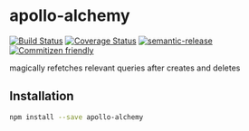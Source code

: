# apollo-alchemy

[![Build Status](https://travis-ci.org/jcoreio/apollo-alchemy.svg?branch=master)](https://travis-ci.org/jcoreio/apollo-alchemy)
[![Coverage Status](https://codecov.io/gh/jcoreio/apollo-alchemy/branch/master/graph/badge.svg)](https://codecov.io/gh/jcoreio/apollo-alchemy)
[![semantic-release](https://img.shields.io/badge/%20%20%F0%9F%93%A6%F0%9F%9A%80-semantic--release-e10079.svg)](https://github.com/semantic-release/semantic-release)
[![Commitizen friendly](https://img.shields.io/badge/commitizen-friendly-brightgreen.svg)](http://commitizen.github.io/cz-cli/)

magically refetches relevant queries after creates and deletes

## Installation

```sh
npm install --save apollo-alchemy
```

